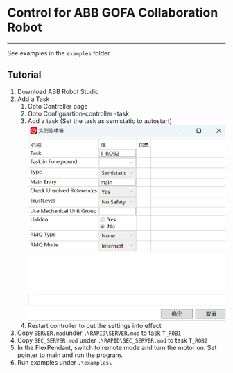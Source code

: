 # Control for ABB GOFA Collaboration Robot
---

See examples in the `examples` folder.

## Tutorial
1. Download ABB Robot Studio
2. Add a Task
   1. Goto Controller page 
   2. Goto Configuartion-controller -task
   3. Add a task (Set the task as semistatic to autostart)
      ![](images/img.png)
   4. Restart controller to put the settings into effect
3. Copy `SERVER.mod`under `.\RAPID\SERVER.mod` to task `T_ROB1`
4. Copy `SEC_SERVER.mod` under `.\RAPID\SEC_SERVER.mod` to task `T_ROB2`
5. In the FlexPendant, switch to remote mode and turn the motor on. Set pointer to main and run the program.
6. Run examples under `.\examples\`